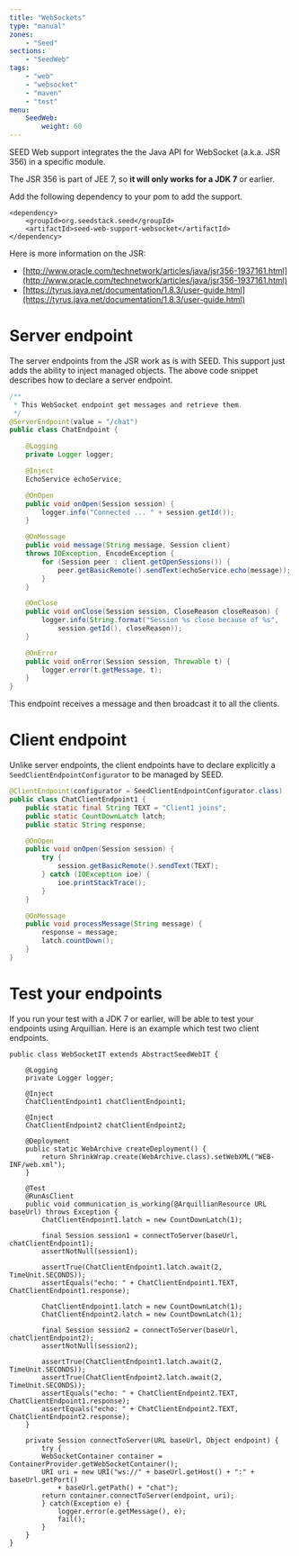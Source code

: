 ```yaml
---
title: "WebSockets"
type: "manual"
zones:
    - "Seed"
sections:
    - "SeedWeb"
tags:
    - "web"
    - "websocket"
    - "maven"
    - "test"
menu:
    SeedWeb:
        weight: 60
---
```


SEED Web support integrates the the Java API for WebSocket (a.k.a. JSR 356) in a specific module.

<div class="callout callout-info">
The JSR 356 is part of JEE 7, so <strong>it will only works for a JDK 7</strong> or earlier.
</div>

Add the following dependency to your pom to add the support.

    <dependency>
        <groupId>org.seedstack.seed</groupId>
        <artifactId>seed-web-support-websocket</artifactId>
    </dependency>

Here is more information on the JSR:

* [http://www.oracle.com/technetwork/articles/java/jsr356-1937161.html](http://www.oracle.com/technetwork/articles/java/jsr356-1937161.html)
* [https://tyrus.java.net/documentation/1.8.3/user-guide.html](https://tyrus.java.net/documentation/1.8.3/user-guide.html)

# Server endpoint

The server endpoints from the JSR work as is with SEED. This support just adds the ability to inject managed objects. The above
code snippet describes how to declare a server endpoint.

```java
/**
 * This WebSocket endpoint get messages and retrieve them.
 */
@ServerEndpoint(value = "/chat")
public class ChatEndpoint {

    @Logging
    private Logger logger;

    @Inject
    EchoService echoService;

    @OnOpen
    public void onOpen(Session session) {
        logger.info("Connected ... " + session.getId());
    }

    @OnMessage
    public void message(String message, Session client) 
    throws IOException, EncodeException {
        for (Session peer : client.getOpenSessions()) {
            peer.getBasicRemote().sendText(echoService.echo(message));
        }
    }

    @OnClose
    public void onClose(Session session, CloseReason closeReason) {
        logger.info(String.format("Session %s close because of %s", 
            session.getId(), closeReason));
    }

    @OnError
    public void onError(Session session, Throwable t) {
        logger.error(t.getMessage, t);
    }
}
```

This endpoint receives a message and then broadcast it to all the clients.

# Client endpoint

Unlike server endpoints, the client endpoints have to declare explicitly a `SeedClientEndpointConfigurator` to be managed
by SEED.

```java
@ClientEndpoint(configurator = SeedClientEndpointConfigurator.class)
public class ChatClientEndpoint1 {
    public static final String TEXT = "Client1 joins";
    public static CountDownLatch latch;
    public static String response;

    @OnOpen
    public void onOpen(Session session) {
        try {
            session.getBasicRemote().sendText(TEXT);
        } catch (IOException ioe) {
            ioe.printStackTrace();
        }
    }

    @OnMessage
    public void processMessage(String message) {
        response = message;
        latch.countDown();
    }
}
```

# Test your endpoints

If you run your test with a JDK 7 or earlier, will be able to test your endpoints using Arquillian. Here is an example
which test two client endpoints.

```
public class WebSocketIT extends AbstractSeedWebIT {

    @Logging
    private Logger logger;

    @Inject
    ChatClientEndpoint1 chatClientEndpoint1;

    @Inject
    ChatClientEndpoint2 chatClientEndpoint2;

    @Deployment
    public static WebArchive createDeployment() {
        return ShrinkWrap.create(WebArchive.class).setWebXML("WEB-INF/web.xml");
    }

    @Test
    @RunAsClient
    public void communication_is_working(@ArquillianResource URL baseUrl) throws Exception {
        ChatClientEndpoint1.latch = new CountDownLatch(1);

        final Session session1 = connectToServer(baseUrl, chatClientEndpoint1);
        assertNotNull(session1);

        assertTrue(ChatClientEndpoint1.latch.await(2, TimeUnit.SECONDS));
        assertEquals("echo: " + ChatClientEndpoint1.TEXT, ChatClientEndpoint1.response);

        ChatClientEndpoint1.latch = new CountDownLatch(1);
        ChatClientEndpoint2.latch = new CountDownLatch(1);

        final Session session2 = connectToServer(baseUrl, chatClientEndpoint2);
        assertNotNull(session2);

        assertTrue(ChatClientEndpoint1.latch.await(2, TimeUnit.SECONDS));
        assertTrue(ChatClientEndpoint2.latch.await(2, TimeUnit.SECONDS));
        assertEquals("echo: " + ChatClientEndpoint2.TEXT, ChatClientEndpoint1.response);
        assertEquals("echo: " + ChatClientEndpoint2.TEXT, ChatClientEndpoint2.response);
    }

    private Session connectToServer(URL baseUrl, Object endpoint) {
        try {
        WebSocketContainer container = ContainerProvider.getWebSocketContainer();
        URI uri = new URI("ws://" + baseUrl.getHost() + ":" + baseUrl.getPort()
            + baseUrl.getPath() + "chat");
        return container.connectToServer(endpoint, uri);
        } catch(Exception e) {
            logger.error(e.getMessage(), e);
            fail();
        }
    }
}
```
